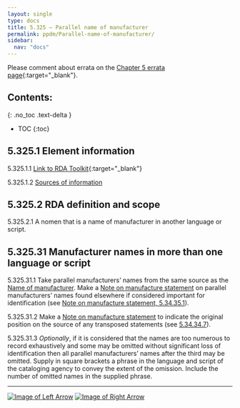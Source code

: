 ```yaml
---
layout: single
type: docs
title: 5.325 — Parallel name of manufacturer
permalink: ppdm/Parallel-name-of-manufacturer/
sidebar:
  nav: "docs"
---
```


Please comment about errata on the [Chapter 5 errata page](https://docs.google.com/document/d/14roAt0euvJ-x_AboSVoOcMhDLkXYSk35-btRO8xgKZI/edit#heading=h.86c0qa2gnm0u){:target="_blank"}.

## Contents:
{: .no_toc .text-delta }

- TOC
{:toc}

## 5.325.1 Element information

<a name="5.325.1.1">5.325.1.1</a> [Link to RDA Toolkit](https://beta.rdatoolkit.org/Content/Index?externalId=en-US_ala-61a1d2e6-9672-36d4-a7b5-c1e37f685797){:target="_blank"}

<a name="5.325.1.2">5.325.1.2</a> [Sources of information](/DCRMR/ppdm/#5011-sources-of-information)

## 5.325.2 RDA definition and scope

<a name="5.325.2.1">5.325.2.1</a> A nomen that is a name of manufacturer in another language or script.

## 5.325.31 Manufacturer names in more than one language or script

<a name="5.325.31.1">5.325.31.1</a> Take parallel manufacturers’ names from the same source as the [Name of manufacturer](/DCRMR/ppdm/Name-of-manufacturer/). Make a [Note on manufacture statement](/DCRMR/ppdm/Note-on-manufacture-statement) on parallel manufacturers’ names found elsewhere if considered important for identification (see [Note on manufacture statement, 5.34.35.1](/DCRMR/ppdm/Note-on-manufacture-statement/#5.34.35.1)).

<a name="5.325.31.2">5.325.31.2</a> Make a [Note on manufacture statement](/DCRMR/ppdm/Note-on-manufacture-statement) to indicate the original position on the source of any transposed statements (see [5.34.34.7](/DCRMR/ppdm/Note-on-manufacture-statement/#5.34.34.7)). 

<a name="5.325.31.3">5.325.31.3</a> *Optionally*, if it is considered that the names are too numerous to record exhaustively and some may be omitted without significant loss of identification then all parallel manufacturers’ names after the third may be omitted. Supply in square brackets a phrase in the language and script of the cataloging agency to convey the extent of the omission. Include the number of omitted names in the supplied phrase.

---

[![Image of Left Arrow](https://rbms-bsc.github.io/DCRMR/assets/pictures/navigation/Arrow_Left.png "5.32 — Name of manufacturer")](/DCRMR/ppdm/Name-of-manufacturer/) [![Image of Right Arrow](https://rbms-bsc.github.io/DCRMR/assets/pictures/navigation/Arrow_Right.png "5.33 — Date of manufacture")](/DCRMR/ppdm/Date-of-manufacture/)
